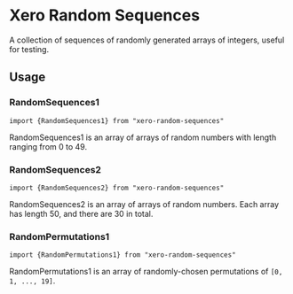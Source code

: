 # Xero Random Sequences

A collection of sequences of randomly generated arrays of integers,
useful for testing.

## Usage

### RandomSequences1

```
import {RandomSequences1} from "xero-random-sequences"
```
RandomSequences1 is an array of arrays of random numbers with length ranging
from 0 to 49.

### RandomSequences2

```
import {RandomSequences2} from "xero-random-sequences"
```
RandomSequences2 is an array of arrays of random numbers.  Each array
has length 50, and there are 30 in total.

### RandomPermutations1

```
import {RandomPermutations1} from "xero-random-sequences"
```

RandomPermutations1 is an array of randomly-chosen permutations
of `[0, 1, ..., 19]`.
